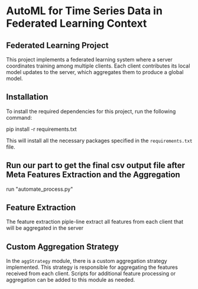 # AutoML for Time Series Data in Federated Learning Context
## Federated Learning Project

This project implements a federated learning system where a server coordinates training among multiple clients. Each client contributes its local model updates to the server, which aggregates them to produce a global model.

## Installation

To install the required dependencies for this project, run the following command:


pip install -r requirements.txt

This will install all the necessary packages specified in the `requirements.txt` file.

## Run our part to get the final csv output file after Meta Features Extraction and the Aggregation   
 
run "automate_process.py" 

## Feature Extraction

The feature extraction piple-line extract all features from each client that will be aggregated in the server 

## Custom Aggregation Strategy

In the `aggStrategy` module, there is a custom aggregation strategy implemented. This strategy is responsible for aggregating the features received from each client. Scripts for additional feature processing or aggregation can be added to this module as needed.
